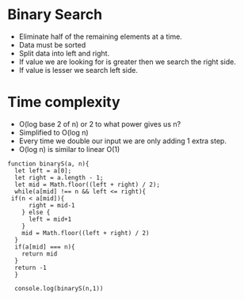 # Binary Search
- Eliminate half of the remaining elements at a time.
- Data must be sorted  
- Split data into left and right.
- If value we are looking for is greater then we search the right side.
- If value is lesser we search left side.

# Time complexity
- O(log base 2 of n) or 2 to what power gives us n?
- Simplified to O(log n)
- Every time we double our input we are only adding 1 extra step. 
- O(log n) is similar to linear O(1)

```
function binaryS(a, n){
  let left = a[0];
  let right = a.length - 1;
  let mid = Math.floor((left + right) / 2);
  while(a[mid] !== n && left <= right){
 if(n < a[mid]){
      right = mid-1 
    } else {
      left = mid+1
    }
    mid = Math.floor((left + right) / 2)
  }
  if(a[mid] === n){
    return mid
  }
  return -1
  }

  console.log(binaryS(n,1))
  ```
